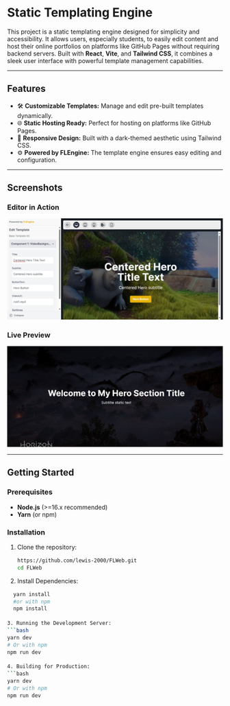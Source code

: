 # **Static Templating Engine**

This project is a static templating engine designed for simplicity and accessibility. It allows users, especially students, to easily edit content and host their online portfolios on platforms like GitHub Pages without requiring backend servers. Built with **React**, **Vite**, and **Tailwind CSS**, it combines a sleek user interface with powerful template management capabilities.

---

## **Features**

- 🛠️ **Customizable Templates:** Manage and edit pre-built templates dynamically.
- 🌐 **Static Hosting Ready:** Perfect for hosting on platforms like GitHub Pages.
- 🎨 **Responsive Design:** Built with a dark-themed aesthetic using Tailwind CSS.
- ⚙️ **Powered by FLEngine:** The template engine ensures easy editing and configuration.

---

## **Screenshots**

### **Editor in Action**

![Editor Screenshot](./images/editorv2.jpeg)

### **Live Preview**

![Live Preview Screenshot](./images/live-preview-screenshot.jpeg)

---

## **Getting Started**

### **Prerequisites**

- **Node.js** (>=16.x recommended)
- **Yarn** (or npm)

### **Installation**

1. Clone the repository:

   ```bash
   https://github.com/lewis-2000/FLWeb.git
   cd FLWeb

   ```

2. Install Dependencies:

````bash
  yarn install
  #or with npm
  npm install

3. Running the Development Server:
```bash
yarn dev
# Or with npm
npm run dev

4. Building for Production:
```bash
yarn dev
# Or with npm
npm run dev

````
